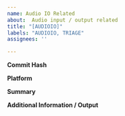 ```yaml
---
name: Audio IO Related
about:  Audio input / output related
title: "[AUDIOIO]"
labels: "AUDIOIO, TRIAGE"
assignees: ''

---
```

**Commit Hash**

**Platform**

**Summary**

**Additional Information / Output**